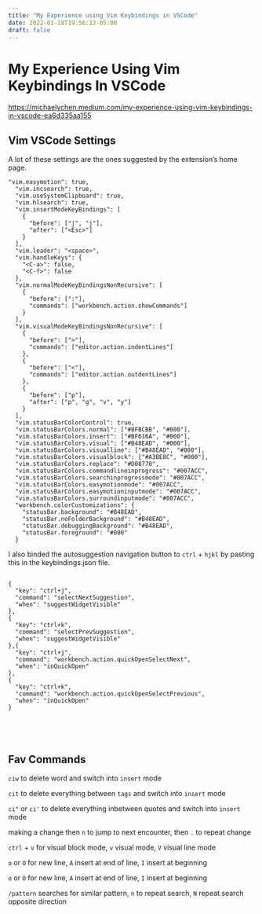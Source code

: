 ```yaml
---
title: "My Experience using Vim Keybindings in VSCode"
date: 2022-01-18T19:56:13-05:00
draft: false
---
```


# My Experience Using Vim Keybindings In VSCode

https://michaelychen.medium.com/my-experience-using-vim-keybindings-in-vscode-ea6d335aa155

## Vim VSCode Settings

A lot of these settings are the ones suggested by the extension’s home page.



```
"vim.easymotion": true,
  "vim.incsearch": true,
  "vim.useSystemClipboard": true,
  "vim.hlsearch": true,
  "vim.insertModeKeyBindings": [
    {
      "before": ["j", "j"],
      "after": ["<Esc>"]
    }
  ],
  "vim.leader": "<space>",
  "vim.handleKeys": {
    "<C-a>": false,
    "<C-f>": false
  },
  "vim.normalModeKeyBindingsNonRecursive": [
    {
      "before": [":"],
      "commands": ["workbench.action.showCommands"]
    }
  ],
  "vim.visualModeKeyBindingsNonRecursive": [
    {
      "before": [">"],
      "commands": ["editor.action.indentLines"]
    },
    {
      "before": ["<"],
      "commands": ["editor.action.outdentLines"]
    },
    {
      "before": ["p"],
      "after": ["p", "g", "v", "y"]
    }
  ],
  "vim.statusBarColorControl": true,
  "vim.statusBarColors.normal": ["#8FBCBB", "#000"],
  "vim.statusBarColors.insert": ["#BF616A", "#000"],
  "vim.statusBarColors.visual": ["#B48EAD", "#000"],
  "vim.statusBarColors.visualline": ["#B48EAD", "#000"],
  "vim.statusBarColors.visualblock": ["#A3BE8C", "#000"],
  "vim.statusBarColors.replace": "#D08770",
  "vim.statusBarColors.commandlineinprogress": "#007ACC",
  "vim.statusBarColors.searchinprogressmode": "#007ACC",
  "vim.statusBarColors.easymotionmode": "#007ACC",
  "vim.statusBarColors.easymotioninputmode": "#007ACC",
  "vim.statusBarColors.surroundinputmode": "#007ACC",
  "workbench.colorCustomizations": {
    "statusBar.background": "#B48EAD",
    "statusBar.noFolderBackground": "#B48EAD",
    "statusBar.debuggingBackground": "#B48EAD",
    "statusBar.foreground": "#000"
  }
```



I also binded the autosuggestion navigation button to `ctrl` + `hjkl` by pasting this in the keybindings.json file.

```

{
  "key": "ctrl+j",
  "command": "selectNextSuggestion",
  "when": "suggestWidgetVisible"
},
{
  "key": "ctrl+k",
  "command": "selectPrevSuggestion",
  "when": "suggestWidgetVisible"
},{
  "key": "ctrl+j",
  "command": "workbench.action.quickOpenSelectNext",
  "when": "inQuickOpen"
},
{
  "key": "ctrl+k",
  "command": "workbench.action.quickOpenSelectPrevious",
  "when": "inQuickOpen"
}





```

## Fav Commands

`ciw` to delete word and switch into `insert` mode

`cit` to delete everything between `tags` and switch into `insert` mode

`ci"` or `ci'` to delete everything inbetween quotes and switch into `insert` mode

making a change then `n` to jump to next encounter, then `.` to repeat change

`ctrl` + `v` for visual block mode, `v` visual mode, `V` visual line mode

`o` or `O` for new line, `A` insert at end of line, `I` insert at beginning

`o` or `O` for new line, `A` insert at end of line, `I` insert at beginning

`/pattern` searches for similar pattern, `n` to repeat search, `N` repeat search opposite direction